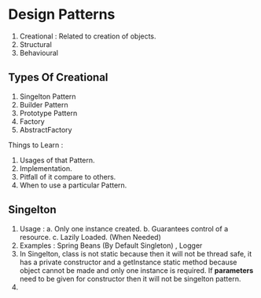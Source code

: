
 # Design Patterns 
 
 1. Creational : Related to creation of objects.
 2. Structural 
 3. Behavioural 
 
 ## Types Of Creational
 1. Singelton Pattern  
 2. Builder Pattern
 3. Prototype Pattern 
 4. Factory 
 5. AbstractFactory 
 
 Things to Learn : 
 1. Usages of that Pattern. 
 2. Implementation.
 3. Pitfall of it compare to others.
 4. When to use a particular Pattern. 
 
 ## Singelton
 1. Usage : 
      a. Only one instance created.
      b. Guarantees control of a resource. 
      c. Lazily Loaded. (When Needed)
 2. Examples : Spring Beans (By Default Singleton) , Logger
 3. In Singelton, class is not static because then it will not be thread safe, it has a private constructor and a getInstance static method because object cannot be made and only one instance is required. If <b> parameters </b> need to be given for constructor then it will not be singelton pattern. 
 4. 
